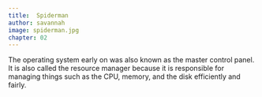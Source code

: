 ```yaml
---
title:  Spiderman
author: savannah
image: spiderman.jpg
chapter: 02
---
```

The operating system early on was also known as the master control panel. It is also called the resource manager because it is responsible for managing things such as the CPU, memory, and the disk efficiently and fairly.